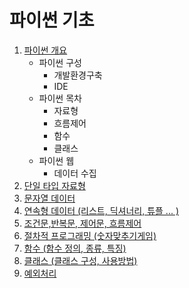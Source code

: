 # 파이썬 기초

1. [파이썬 개요](https://github.com/dch9610/Python_-Foundation/blob/master/1.파이썬개요_(1주차_1일).ipynb)
    - 파이썬 구성
        - 개발환경구축
        - IDE
    - 파이썬 목차
        - 자료형
        - 흐름제어
        - 함수
        - 클래스
    - 파이썬 웹
        - 데이터 수집
2. [단일 타입 자료형](https://github.com/dch9610/Python_-Foundation/blob/master/2.기본환경_파이썬단일데이터타입_1일.ipynb)
3. [문자열 데이터](https://github.com/dch9610/Python_-Foundation/blob/master/3.단일데이터형_문자열_1일.ipynb)
4. [연속형 데이터 (리스트, 딕셔너리, 튜플 ... )](https://github.com/dch9610/Python_-Foundation/blob/master/4.연속데이터형_리스티_딕셔너리_튜플_집합_2일.ipynb)
5. [조건문,반복문, 제어문, 흐름제어](https://github.com/dch9610/Python_-Foundation/blob/master/5.불린_조건문_반복문_제어문_흐름제어_2일.ipynb) 
6. [절차적 프로그래밍 (숫자맞추기게임)](https://github.com/dch9610/Python_-Foundation/blob/master/Mini_Game_1/Match_Number_Game.py)
7. [함수 (함수 정의, 종류, 특징)](https://github.com/dch9610/Python_-Foundation/blob/master/7.함수.ipynb)
8. [클래스 (클래스 구성, 사용방법)](https://github.com/dch9610/Python_-Foundation/blob/master/9.클래스.ipynb)
9. [예외처리](https://github.com/dch9610/Python_-Foundation/blob/master/10.예외처리.ipynb)